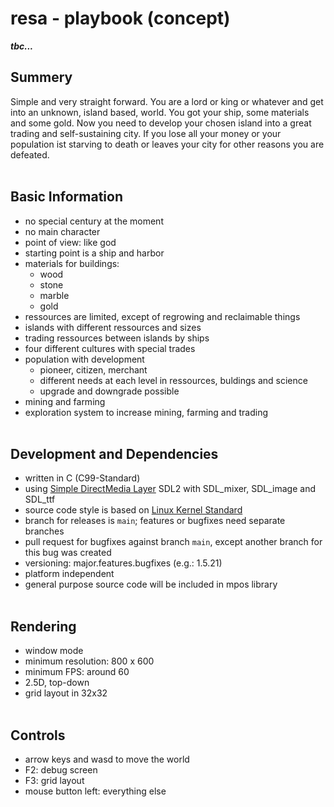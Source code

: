 # resa - playbook (concept)

**_tbc..._**

## Summery
Simple and very straight forward. You are a lord or king or whatever and get into an unknown, island based, world. You got your ship, some materials and some gold. Now you need to develop your chosen island into a great trading and self-sustaining city. If you lose all your money or your population ist starving to death or leaves your city for other reasons you are defeated.
<br><br>
## Basic Information
- no special century at the moment
- no main character
- point of view: like god
- starting point is a ship and harbor
- materials for buildings:
  - wood
  - stone
  - marble
  - gold
- ressources are limited, except of regrowing and reclaimable things
- islands with different ressources and sizes
- trading ressources between islands by ships
- four different cultures with special trades
- population with development
  - pioneer, citizen, merchant
  - different needs at each level in ressources, buldings and science
  - upgrade and downgrade possible
- mining and farming
- exploration system to increase mining, farming and trading
<br><br>
## Development and Dependencies
- written in C (C99-Standard)
- using [Simple DirectMedia Layer](https://wiki.libsdl.org) SDL2 with SDL_mixer, SDL_image and SDL_ttf
- source code style is based on [Linux Kernel Standard](https://www.kernel.org/doc/html/v4.10/process/coding-style.html)
- branch for releases is ```main```; features or bugfixes need separate branches
- pull request for bugfixes against branch ```main```, except another branch for this bug was created
- versioning: major.features.bugfixes (e.g.: 1.5.21)
- platform independent
- general purpose source code will be included in mpos library
<br><br>
## Rendering
- window mode
- minimum resolution: 800 x 600
- minimum FPS: around 60
- 2.5D, top-down
- grid layout in 32x32
<br><br>
## Controls
- arrow keys and wasd to move the world
- F2: debug screen
- F3: grid layout
- mouse button left: everything else
